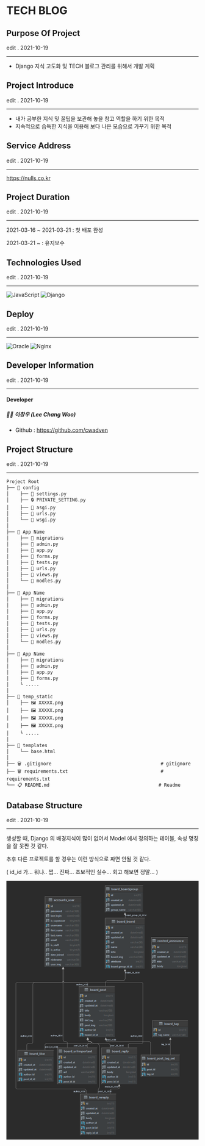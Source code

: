 # TECH BLOG

## Purpose Of Project

edit . 2021-10-19

---

- Django 지식 고도화 및 TECH 블로그 관리를 위해서 개발 계획

## Project Introduce

edit . 2021-10-19

---

- 내가 공부한 지식 및 꿀팁을 보관해 놓을 창고 역할을 하기 위한 목적
- 지속적으로 습득한 지식을 이용해 보다 나은 모습으로 가꾸기 위한 목적

## Service Address

edit . 2021-10-19

---

https://nulls.co.kr

## Project Duration

edit . 2021-10-19

---

2021-03-16 ~ 2021-03-21 : 첫 배포 완성

2021-03-21 ~ : 유지보수

## Technologies Used

edit . 2021-10-19

---

![JavaScript](https://img.shields.io/badge/javascript-%23323330.svg?style=for-the-badge&logo=javascript&logoColor=%23F7DF1E) ![Django](https://img.shields.io/badge/django-%23092E20.svg?style=for-the-badge&logo=django&logoColor=white)

## Deploy

edit . 2021-10-19

---

![Oracle](https://img.shields.io/badge/Oracle-F80000?style=for-the-badge&logo=oracle&logoColor=white) ![Nginx](https://img.shields.io/badge/nginx-%23009639.svg?style=for-the-badge&logo=nginx&logoColor=white) 

## Developer Information

edit . 2021-10-19

---

#### Developer

##### 👨‍🦱 이창우 (Lee Chang Woo)

- Github : https://github.com/cwadven

## Project Structure

edit . 2021-10-19

---

```
Project Root
├── 📂 config
│    ├── 📜 settings.py
│    ├── 🔒 PRIVATE_SETTING.py
│    ├── 📜 asgi.py
│    ├── 📜 urls.py
│    └── 📜 wsgi.py
│
├── 📂 App Name
│    ├── 📂 migrations                                                      
│    ├── 📜 admin.py                                
│    ├── 📜 app.py
│    ├── 📜 forms.py
│    ├── 📜 tests.py
│    ├── 📜 urls.py
│    ├── 📜 views.py
│    └── 📜 modles.py                                     
│
├── 📂 App Name
│    ├── 📂 migrations                                     
│    ├── 📜 admin.py                                  
│    ├── 📜 app.py
│    ├── 📜 forms.py
│    ├── 📜 tests.py
│    ├── 📜 urls.py
│    ├── 📜 views.py
│    └── 📜 modles.py  
│  
├── 📂 App Name
│    ├── 📂 migrations                                     
│    ├── 📜 admin.py                                  
│    ├── 📜 app.py
│    ├── 📜 forms.py
│    └ .....
│
├── 📂 temp_static
│    ├── 🖼 XXXXX.png                                     
│    ├── 🖼 XXXXX.png                                  
│    ├── 🖼 XXXXX.png
│    ├── 🖼 XXXXX.png
│    └ .....
│
├── 📂 templates
│    └── base.html    
│
├── 🗑 .gitignore                                        # gitignore
├── 🗑 requirements.txt                                  # requirements.txt
└── 📋 README.md                                        # Readme
```

## Database Structure

edit . 2021-10-19

---

생성할 때, Django 의 배경지식이 많이 없어서 Model 에서 정의하는 테이블, 속성 명칭을 잘 못짠 것 같다.

추후 다른 프로젝트를 할 경우는 이런 방식으로 짜면 안될 것 같다.

( id_id 가... 뭐냐.. 쩝... 진짜... 초보적인 실수... 회고 해보면 정말... )

![img.png](img.png)